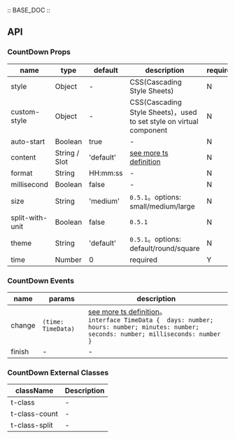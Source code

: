 :: BASE_DOC ::

## API

### CountDown Props

name | type | default | description | required
-- | -- | -- | -- | --
style | Object | - | CSS(Cascading Style Sheets) | N
custom-style | Object | - | CSS(Cascading Style Sheets)，used to set style on virtual component | N
auto-start | Boolean | true | \- | N
content | String / Slot | 'default' | [see more ts definition](https://github.com/Tencent/tdesign-miniprogram/blob/develop/packages/components/common/common.ts) | N
format | String | HH:mm:ss | \- | N
millisecond | Boolean | false | \- | N
size | String | 'medium' | `0.5.1`。options: small/medium/large | N
split-with-unit | Boolean | false | `0.5.1` | N
theme | String | 'default' | `0.5.1`。options: default/round/square | N
time | Number | 0 | required | Y

### CountDown Events

name | params | description
-- | -- | --
change | `(time: TimeData)` | [see more ts definition](https://github.com/Tencent/tdesign-miniprogram/blob/develop/packages/components/count-down/type.ts)。<br/>`interface TimeData {  days: number; hours: number; minutes: number; seconds: number; milliseconds: number }`<br/>
finish | \- | \-

### CountDown External Classes

className | Description
-- | --
t-class | \-
t-class-count | \-
t-class-split | \-

